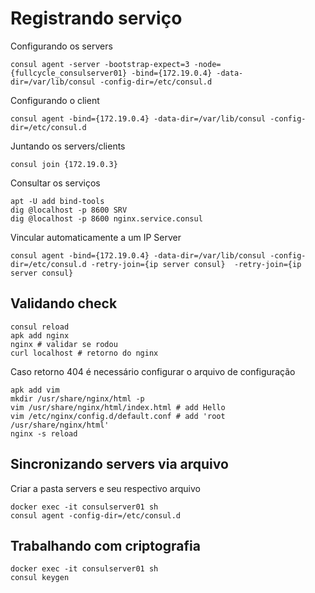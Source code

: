# Registrando serviço

Configurando os servers

```
consul agent -server -bootstrap-expect=3 -node={fullcycle_consulserver01} -bind={172.19.0.4} -data-dir=/var/lib/consul -config-dir=/etc/consul.d
```

Configurando o client

```
consul agent -bind={172.19.0.4} -data-dir=/var/lib/consul -config-dir=/etc/consul.d
```

Juntando os servers/clients

```
consul join {172.19.0.3}
```

Consultar os serviços

```
apt -U add bind-tools
dig @localhost -p 8600 SRV
dig @localhost -p 8600 nginx.service.consul
```

Vincular automaticamente a um IP Server

```
consul agent -bind={172.19.0.4} -data-dir=/var/lib/consul -config-dir=/etc/consul.d -retry-join={ip server consul}  -retry-join={ip server consul}
```

## Validando check

```
consul reload
apk add nginx
nginx # validar se rodou
curl localhost # retorno do nginx
```

Caso retorno 404 é necessário configurar o arquivo de configuração

```
apk add vim
mkdir /usr/share/nginx/html -p
vim /usr/share/nginx/html/index.html # add Hello
vim /etc/nginx/config.d/default.conf # add 'root /usr/share/nginx/html'
nginx -s reload
```

## Sincronizando servers via arquivo

Criar a pasta servers e seu respectivo arquivo

```
docker exec -it consulserver01 sh
consul agent -config-dir=/etc/consul.d
```

## Trabalhando com criptografia

```
docker exec -it consulserver01 sh
consul keygen
```